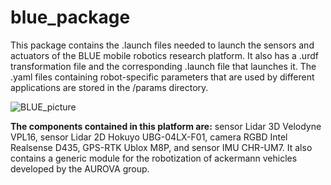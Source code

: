 # blue_package
This package contains the .launch files needed to launch the sensors and actuators of the BLUE mobile robotics research platform. It also has a .urdf transformation file and the corresponding .launch file that launches it. The .yaml files containing robot-specific parameters that are used by different applications are stored in the /params directory.

![BLUE_picture](/images/blue.jpg)

**The components contained in this platform are:** sensor Lidar 3D Velodyne  VPL16, sensor Lidar 2D Hokuyo UBG-04LX-F01, camera  RGBD Intel Realsense D435, GPS-RTK Ublox M8P, and sensor IMU CHR-UM7. It also contains a generic module for the robotization of ackermann vehicles developed by the AUROVA group.

